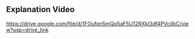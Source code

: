 ## Explanation Video
https://drive.google.com/file/d/1FOufqn5mQp5aF5U12RXkI3df4PVciIbC/view?usp=drive_link
